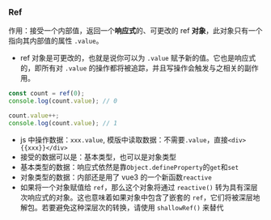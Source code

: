 ### Ref

作用：接受一个内部值，返回一个**响应式**的、可更改的 ref **对象**，此对象只有一个指向其内部值的属性 `.value`。

- ref 对象是可更改的，也就是说你可以为 `.value` 赋予新的值。它也是响应式的，即所有对 `.value` 的操作都将被追踪，并且写操作会触发与之相关的副作用。

```js
const count = ref(0);
console.log(count.value); // 0

count.value++;
console.log(count.value); // 1
```

- js 中操作数据：`xxx.value`, 模版中读取数据：不需要`.value`，直接`<div>{{xxx}}</div>`
- 接受的数据可以是：基本类型，也可以是对象类型
- 基本类型的数据：响应式依然是靠`Object.defineProperty`的`get`和`set`
- 对象类型的数据：内部还是用了 vue3 的一个新函数`reactive`
- 如果将一个对象赋值给 `ref`，那么这个对象将通过 `reactive()` 转为具有深层次响应式的对象。这也意味着如果对象中包含了嵌套的 `ref`，它们将被深层地解包。若要避免这种深层次的转换，请使用 `shallowRef()` 来替代
